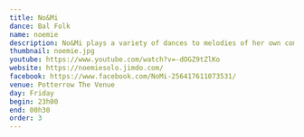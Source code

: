 ```yaml
---
title: No&Mi
dance: Bal Folk
name: noemie
description: No&Mi plays a variety of dances to melodies of her own composition, taking dancers on a magic carpet ride over a parade of swirling waltzes, mazurkas to fall in love to, and sparkling mixers. The romantic partner dances hide surprising irregularities and languishing sighs. Pleasure from ear to toe!
thumbnail: noemie.jpg
youtube: https://www.youtube.com/watch?v=-dOGZ9tZlKo
website: https://noemiesolo.jimdo.com/
facebook: https://www.facebook.com/NoMi-256417611073531/
venue: Potterrow The Venue
day: Friday
begin: 23h00
end: 00h30
order: 3
---
```

